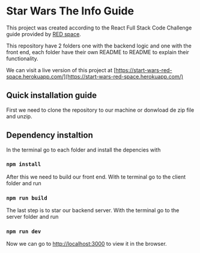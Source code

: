 ﻿# Star Wars The Info Guide
 This project was created according to the React Full Stack Code Challenge guide provided by [RED space](https://www.redspace.com/).
 
 This repository have 2 folders one with the backend logic and one with the front end, each folder have their own README to README to explain their functionality.
 
 We can visit a live version of this project at [https://start-wars-red-space.herokuapp.com/](https://start-wars-red-space.herokuapp.com/)
 
 
 ## Quick installation guide
 First we need to clone the repository to our machine or donwload de zip file and unzip.
 ## Dependency instaltion 
 In the terminal go to each folder and install the depencies with 
 ### `npm install`
 After this we need to build our front end. With te terminal go to the client folder and run 
 ### `npm run build`
 The last step is to star our backend server. With the terminal go to the server folder and run 
  ### `npm run dev`
  Now we can go to [http://localhost:3000](http://localhost:3000) to view it in the browser.
